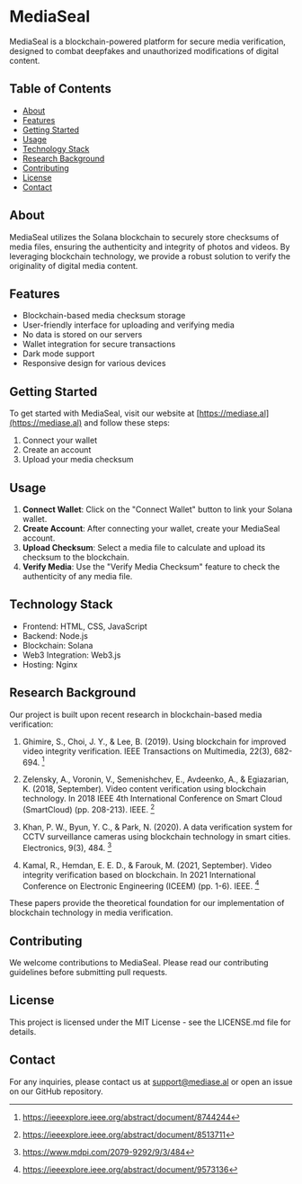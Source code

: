 # MediaSeal

MediaSeal is a blockchain-powered platform for secure media verification, designed to combat deepfakes and unauthorized modifications of digital content.

## Table of Contents

- [About](#about)
- [Features](#features)
- [Getting Started](#getting-started)
- [Usage](#usage)
- [Technology Stack](#technology-stack)
- [Research Background](#research-background)
- [Contributing](#contributing)
- [License](#license)
- [Contact](#contact)

## About

MediaSeal utilizes the Solana blockchain to securely store checksums of media files, ensuring the authenticity and integrity of photos and videos. By leveraging blockchain technology, we provide a robust solution to verify the originality of digital media content.

## Features

- Blockchain-based media checksum storage
- User-friendly interface for uploading and verifying media
- No data is stored on our servers
- Wallet integration for secure transactions
- Dark mode support
- Responsive design for various devices

## Getting Started

To get started with MediaSeal, visit our website at [https://mediase.al](https://mediase.al) and follow these steps:

1. Connect your wallet
2. Create an account
3. Upload your media checksum

## Usage

1. **Connect Wallet**: Click on the "Connect Wallet" button to link your Solana wallet.
2. **Create Account**: After connecting your wallet, create your MediaSeal account.
3. **Upload Checksum**: Select a media file to calculate and upload its checksum to the blockchain.
4. **Verify Media**: Use the "Verify Media Checksum" feature to check the authenticity of any media file.

## Technology Stack

- Frontend: HTML, CSS, JavaScript
- Backend: Node.js
- Blockchain: Solana
- Web3 Integration: Web3.js
- Hosting: Nginx

## Research Background

Our project is built upon recent research in blockchain-based media verification:

1. Ghimire, S., Choi, J. Y., & Lee, B. (2019). Using blockchain for improved video integrity verification. IEEE Transactions on Multimedia, 22(3), 682-694. [^1]

2. Zelensky, A., Voronin, V., Semenishchev, E., Avdeenko, A., & Egiazarian, K. (2018, September). Video content verification using blockchain technology. In 2018 IEEE 4th International Conference on Smart Cloud (SmartCloud) (pp. 208-213). IEEE. [^2]

3. Khan, P. W., Byun, Y. C., & Park, N. (2020). A data verification system for CCTV surveillance cameras using blockchain technology in smart cities. Electronics, 9(3), 484. [^3]

4. Kamal, R., Hemdan, E. E. D., & Farouk, M. (2021, September). Video integrity verification based on blockchain. In 2021 International Conference on Electronic Engineering (ICEEM) (pp. 1-6). IEEE. [^4]

These papers provide the theoretical foundation for our implementation of blockchain technology in media verification.

## Contributing

We welcome contributions to MediaSeal. Please read our contributing guidelines before submitting pull requests.

## License

This project is licensed under the MIT License - see the LICENSE.md file for details.

## Contact

For any inquiries, please contact us at support@mediase.al or open an issue on our GitHub repository.

[^1]: https://ieeexplore.ieee.org/abstract/document/8744244
[^2]: https://ieeexplore.ieee.org/abstract/document/8513711
[^3]: https://www.mdpi.com/2079-9292/9/3/484
[^4]: https://ieeexplore.ieee.org/abstract/document/9573136